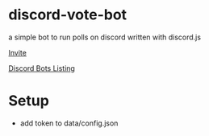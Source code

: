 # discord-vote-bot
 a simple bot to run polls on discord written with discord.js
 
 [Invite](https://discordapp.com/oauth2/authorize?client_id=541310790658031626&scope=bot&permissions=85056)
 
 [Discord Bots Listing](https://top.gg/bot/541310790658031626)

# Setup 
- add token to data/config.json
